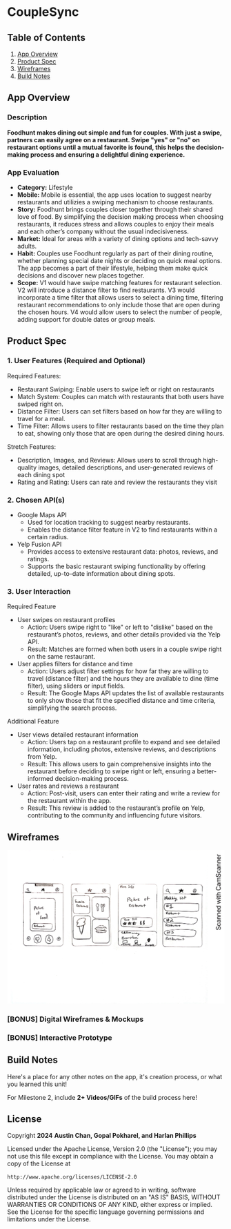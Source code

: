 # **CoupleSync**

## Table of Contents

1. [App Overview](#App-Overview)
1. [Product Spec](#Product-Spec)
1. [Wireframes](#Wireframes)
1. [Build Notes](#Build-Notes)

## App Overview

### Description 

**Foodhunt makes dining out simple and fun for couples. With just a swipe, partners can easily agree on a restaurant. Swipe "yes" or "no" on restaurant options until a mutual favorite is found, this helps the decision-making process and ensuring a delightful dining experience.**

### App Evaluation

<!-- Evaluation of your app across the following attributes -->

- **Category:** Lifestyle
- **Mobile:** Mobile is essential, the app uses location to suggest nearby restaurants and utilizies a swiping mechanism to choose restaurants. 
- **Story:** Foodhunt brings couples closer together through their shared love of food. By simplifying the decision making process when choosing restaurants, it reduces stress and allows couples to enjoy their meals and each other’s company without the usual indecisiveness.
- **Market:** Ideal for areas with a variety of dining options and tech-savvy adults.
- **Habit:** Couples use Foodhunt regularly as part of their dining routine, whether planning special date nights or deciding on quick meal options. The app becomes a part of their lifestyle, helping them make quick decisions and discover new places together.
- **Scope:** V1 would have swipe matching features for restaurant selection. V2 will introduce a distance filter to find restaurants. V3 would incorporate a time filter that allows users to select a dining time, filtering restaurant recommendations to only include those that are open during the chosen hours. V4 would allow users to select the number of people, adding support for double dates or group meals. 

## Product Spec

### 1. User Features (Required and Optional)

Required Features:

- Restaurant Swiping: Enable users to swipe left or right on restaurants 
- Match System: Couples can match with restaurants that both users have swiped right on.
- Distance Filter: Users can set filters based on how far they are willing to travel for a meal.
- Time Filter: Allows users to filter restaurants based on the time they plan to eat, showing only those that are open during the desired dining hours.

Stretch Features:

- Description, Images, and Reviews: Allows users to scroll through high-quality images, detailed descriptions, and user-generated reviews of each dining spot 
- Rating and Rating: Users can rate and review the restaurants they visit

### 2. Chosen API(s)

- Google Maps API
  - Used for location tracking to suggest nearby restaurants.
  - Enables the distance filter feature in V2 to find restaurants within a certain radius.
- Yelp Fusion API
    - Provides access to extensive restaurant data: photos, reviews, and ratings.
    - Supports the basic restaurant swiping functionality by offering detailed, up-to-date information about dining spots.

### 3. User Interaction

Required Feature

- User swipes on restaurant profiles
  - Action: Users swipe right to "like" or left to "dislike" based on the restaurant’s photos, reviews, and other details provided via the Yelp API.
  - Result: Matches are formed when both users in a couple swipe right on the same restaurant. 
- User applies filters for distance and time
  - Action: Users adjust filter settings for how far they are willing to travel (distance filter) and the hours they are available to dine (time filter), using sliders or input fields.
  - Result: The Google Maps API updates the list of available restaurants to only show those that fit the specified distance and time criteria, simplifying the search process.

Additional Feature

- User views detailed restaurant information
    - Action: Users tap on a restaurant profile to expand and see detailed information, including photos, extensive reviews, and descriptions from Yelp.
    - Result: This allows users to gain comprehensive insights into the restaurant before deciding to swipe right or left, ensuring a better-informed decision-making process.
- User rates and reviews a restaurant
    - Action: Post-visit, users can enter their rating and write a review for the restaurant within the app.
    - Result: This review is added to the restaurant’s profile on Yelp, contributing to the community and influencing future visitors.

## Wireframes

<!-- Add picture of your hand sketched wireframes in this section -->
![](wireframe-1.png)

### [BONUS] Digital Wireframes & Mockups

### [BONUS] Interactive Prototype

## Build Notes

Here's a place for any other notes on the app, it's creation 
process, or what you learned this unit!  

For Milestone 2, include **2+ Videos/GIFs** of the build process here!

## License

Copyright **2024** **Austin Chan, Gopal Pokharel, and Harlan Phillips**

Licensed under the Apache License, Version 2.0 (the "License");
you may not use this file except in compliance with the License.
You may obtain a copy of the License at

    http://www.apache.org/licenses/LICENSE-2.0

Unless required by applicable law or agreed to in writing, software
distributed under the License is distributed on an "AS IS" BASIS,
WITHOUT WARRANTIES OR CONDITIONS OF ANY KIND, either express or implied.
See the License for the specific language governing permissions and
limitations under the License.
